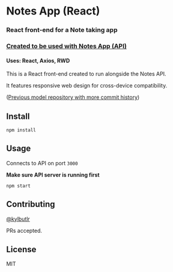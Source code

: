 # Notes App (React)
### React front-end for a Note taking app 
### [Created to be used with Notes App (API)](https://github.com/kylbutlr/notes-app-api)
#### Uses: React, Axios, RWD

This is a React front-end created to run alongside the Notes API.

It features responsive web design for cross-device compatibility.

([Previous model repository with more commit history](https://github.com/kylbutlr/notes-app))

## Install

```shell
npm install
```

## Usage

Connects to API on port `3000`

**Make sure API server is running first**

```shell
npm start
```

## Contributing

[@kylbutlr](https://github.com/kylbutlr)

PRs accepted.

## License

MIT
